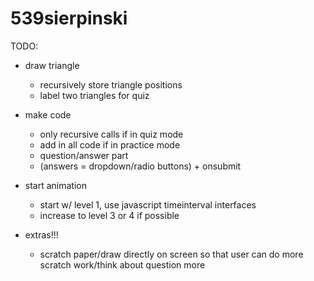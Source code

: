 # 539sierpinski
TODO:
- draw triangle 
    - recursively store triangle positions
    - label two triangles for quiz
- make code
    - only recursive calls if in quiz mode
    - add in all code if in practice mode
    - question/answer part
    - (answers = dropdown/radio buttons) + onsubmit
- start animation
    - start w/ level 1, use javascript timeinterval interfaces
    - increase to level 3 or 4 if possible


- extras!!!
    - scratch paper/draw directly on screen so that user can
      do more scratch work/think about question more
